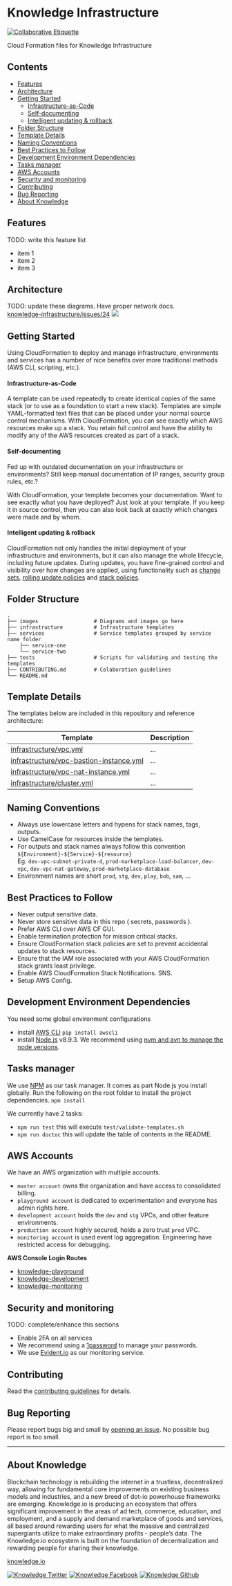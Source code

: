 # Knowledge Infrastructure

[![Collaborative Etiquette](https://img.shields.io/badge/%E2%9C%93-collaborative_etiquette-brightgreen.svg)](https://git.io/col)


Cloud Formation files for Knowledge Infrastructure

<!-- START doctoc generated TOC please keep comment here to allow auto update -->
<!-- DON'T EDIT THIS SECTION, INSTEAD RE-RUN doctoc TO UPDATE -->
## Contents

- [Features](#features)
- [Architecture](#architecture)
- [Getting Started](#getting-started)
    - [Infrastructure-as-Code](#infrastructure-as-code)
    - [Self-documenting](#self-documenting)
    - [Intelligent updating & rollback](#intelligent-updating--rollback)
- [Folder Structure](#folder-structure)
- [Template Details](#template-details)
- [Naming Conventions](#naming-conventions)
- [Best Practices to Follow](#best-practices-to-follow)
- [Development Environment Dependencies](#development-environment-dependencies)
- [Tasks manager](#tasks-manager)
- [AWS Accounts](#aws-accounts)
- [Security and monitoring](#security-and-monitoring)
- [Contributing](#contributing)
- [Bug Reporting](#bug-reporting)
- [About Knowledge](#about-knowledge)

<!-- END doctoc generated TOC please keep comment here to allow auto update -->

## Features

TODO: write this feature list

- item 1
- item 2
- item 3

## Architecture

TODO: update these diagrams. Have proper network docs.   
[knowledge-infrastructure/issues/24](https://github.com/knowledge/knowledge-infrastructure/issues/24)
![](images/architecture.png)

## Getting Started

Using CloudFormation to deploy and manage infrastructure, environments and services has a number of nice benefits over more traditional methods (AWS CLI, scripting, etc.).

#### Infrastructure-as-Code

A template can be used repeatedly to create identical copies of the same stack (or to use as a foundation to start a new stack). Templates are simple YAML-formatted text files that can be placed under your normal source control mechanisms. With CloudFormation, you can see exactly which AWS resources make up a stack. You retain full control and have the ability to modify any of the AWS resources created as part of a stack.

#### Self-documenting

Fed up with outdated documentation on your infrastructure or environments? Still keep manual documentation of IP ranges, security group rules, etc.?

With CloudFormation, your template becomes your documentation. Want to see exactly what you have deployed? Just look at your template. If you keep it in source control, then you can also look back at exactly which changes were made and by whom.

#### Intelligent updating & rollback

CloudFormation not only handles the initial deployment of your infrastructure and environments, but it can also manage the whole lifecycle, including future updates. During updates, you have fine-grained control and visibility over how changes are applied, using functionality such as [change sets](https://aws.amazon.com/blogs/aws/new-change-sets-for-aws-cloudformation/), [rolling update policies](http://docs.aws.amazon.com/AWSCloudFormation/latest/UserGuide/aws-attribute-updatepolicy.html) and [stack policies](http://docs.aws.amazon.com/AWSCloudFormation/latest/UserGuide/protect-stack-resources.html).

## Folder Structure
```
.
├── images                  # Diagrams and images go here
├── infrastructure          # Infrastructure templates
├── services                # Service templates grouped by service name folder
    ├── service-one
    └── service-two
├── tests                   # Scripts for validating and testing the templates
├── CONTRIBUTING.md         # Colaboration guidelines
└── README.md
```

## Template Details

The templates below are included in this repository and reference architecture:

| Template | Description |
| --- | --- |
| [infrastructure/vpc.yml](infrastructure/vpc.yml) | ... |
| [infrastructure/vpc-bastion-instance.yml](infrastructure/vpc-bastion-instance.yml) | ... |
| [infrastructure/vpc-nat-instance.yml](infrastructure/vpc-nat-instance.yml) | ... |
| [infrastructure/cluster.yml](infrastructure/cluster.yml) | ... |

## Naming Conventions

- Always use lowercase letters and hypens for stack names, tags, outputs.
- Use CamelCase for resources inside the templates.
- For outputs and stack names always follow this convention  
  `${Environment}-${Service}-${resource}`   
  Eg.
  `dev-vpc-subnet-private-d`, `prod-marketplace-load-balancer`, `dev-vpc`, `dev-vpc-nat-gateway`, `prod-marketplace-database`
- Environment names are short `prod`, `stg`, `dev`, `play`, `bob`, `sam`, ...

## Best Practices to Follow

- Never output sensitive data.
- Never store sensitive data in this repo ( secrets, passwords ).
- Prefer AWS CLI over AWS CF GUI.
- Enable termination protection for mission critical stacks.
- Ensure CloudFormation stack policies are set to prevent accidental updates to stack resources.
- Ensure that the IAM role associated with your AWS CloudFormation stack grants least privilege.
- Enable AWS CloudFormation Stack Notifications.  SNS.
- Setup AWS Config.

## Development Environment Dependencies

You need some global environment configurations

- install [AWS CLI](https://aws.amazon.com/cli/) `pip install awscli`
- install [Node.js](https://github.com/nodejs/node) v8.9.3. We recommend using [nvm and avn to manage the node versions](https://gaboesquivel.com/blog/2015/automatic-node.js-version-switching/).

## Tasks manager

We use [NPM](https://www.npmjs.com/) as our task manager. It comes as part Node.js you install globally.
Run the following on the root folder to install the project dependencies.  `npm install`

We currently have 2 tasks:

- `npm run test`   this will execute `test/validate-templates.sh`
- `npm run doctoc` this will update the table of contents in the README.

## AWS Accounts

We have an AWS organization with multiple accounts.

- `master account` owns the organization and have access to consolidated billing.
- `playground account` is dedicated to experimentation and everyone has admin rights here.
- `development account` holds the `dev` and `stg` VPCs, and other feature environments.
- `production account` highly secured, holds a zero trust `prod` VPC.
- `monitoring account` is used event log aggregation. Engineering have restricted access for debugging.

**AWS Console Login Routes**

- [knowledge-playground](https://knowledge-playground.signin.aws.amazon.com/)
- [knowledge-development](https://knowledge-development.signin.aws.amazon.com/)
- [knowledge-monitoring](https://knowledge-monitoring.signin.aws.amazon.com/)


## Security and monitoring

TODO: complete/enhance this sections

- Enable 2FA on all services
- We recommend using a [1password](https://1password.com/) to manage your passwords.
- We use [Evident.io](https://evident.io/) as our monitoring service.

## Contributing

Read the [contributing guidelines](CONTRIBUTING.md) for details.

## Bug Reporting

Please report bugs big and small by [opening an issue](https://github.com/knowledge/knowledge-insfrastructure/issues/new). No possible bug report is too small.

---
## About Knowledge

Blockchain technology is rebuilding the internet in a trustless, decentralized way, allowing for fundamental core improvements on existing business models and industries, and a new breed of dot-io powerhouse frameworks are emerging. Knowledge.io is producing an ecosystem that offers significant improvement in the areas of ad tech, commerce, education, and employment, and a supply and demand marketplace of goods and services, all based around rewarding users for what the massive and centralized supergiants utilize to make extraordinary profits - people’s data. The Knowledge.io ecosystem is built on the foundation of decentralization and rewarding people for sharing their knowledge.

[knowledge.io](https://knowledge.io)  

<!-- Please don't remove this: Grab your social icons from https://github.com/carlsednaoui/gitsocial -->

<!-- display the social media buttons in your README -->

[![Knowledge Twitter][1.1]][1]
[![Knowledge Facebook][2.1]][2]
[![Knowledge Github][3.1]][3]

<!-- links to social media icons -->
<!-- no need to change these -->

<!-- icons with padding -->

[1.1]: http://i.imgur.com/tXSoThF.png (twitter icon with padding)
[2.1]: http://i.imgur.com/P3YfQoD.png (facebook icon with padding)
[3.1]: http://i.imgur.com/0o48UoR.png (github icon with padding)

<!-- icons without padding -->

[1.2]: http://i.imgur.com/wWzX9uB.png (twitter icon without padding)
[2.2]: http://i.imgur.com/fep1WsG.png (facebook icon without padding)
[3.2]: http://i.imgur.com/9I6NRUm.png (github icon without padding)


<!-- links to your social media accounts -->
<!-- update these accordingly -->

[1]: http://www.twitter.com/KnowledgeToken
[2]: http://www.facebook.com/KnowledgeToken
[3]: http://www.github.com/knowledge

<!-- Please don't remove this: Grab your social icons from https://github.com/carlsednaoui/gitsocial -->
